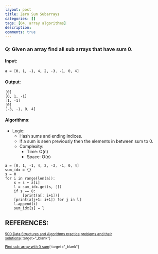```yaml
---
layout: post
title: Zero Sum Subarrays
categories: []
tags: [04. array algorithms]
description:
comments: true
---
```


### Q: Given an array find all sub arrays that have sum 0.

#### Input:

```python3
a = [0, 1, -1, 4, 2, -3, -1, 0, 4]
```

#### Output:

```python3
[0]
[0, 1, -1]
[1, -1]
[0]
[-3, -1, 0, 4]
```

#### Algorithms:

* Logic:
  * Hash sums and ending indices.
  * If a sum is seen previously then the elements in between sum to 0.
  * Complexity:
    * Time:     O(n)
    * Space:    O(n)

```python3
a = [0, 1, -1, 4, 2, -3, -1, 0, 4]
sum_idx = {}
s = 0
for i in range(len(a)):
    s = s + a[i]
    l = sum_idx.get(s, [])
    if s == 0:
        [print(a[: i+1])]
    [print(a[j+1: i+1]) for j in l]   
    l.append(i)
    sum_idx[s] = l
```

## REFERENCES:

<small>[500 Data Structures and Algorithms practice problems and their solutions](https://techiedelight.quora.com/500-Data-Structures-and-Algorithms-practice-problems-and-their-solutions){:target="_blank"}</small>

<small>[Find sub-array with 0 sum](http://www.techiedelight.com/find-sub-array-with-0-sum/){:target="_blank"}</small>
